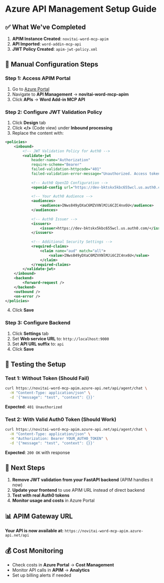 # Azure API Management Setup Guide

## ✅ What We've Completed

1. **APIM Instance Created**: `novitai-word-mcp-apim`
2. **API Imported**: `word-addin-mcp-api` 
3. **JWT Policy Created**: `apim-jwt-policy.xml`

## 🔧 Manual Configuration Steps

### Step 1: Access APIM Portal
1. Go to [Azure Portal](https://portal.azure.com)
2. Navigate to **API Management** → **novitai-word-mcp-apim**
3. Click **APIs** → **Word Add-in MCP API**

### Step 2: Configure JWT Validation Policy
1. Click **Design** tab
2. Click **</>** (Code view) under **Inbound processing**
3. Replace the content with:

```xml
<policies>
    <inbound>
        <!-- JWT Validation Policy for Auth0 -->
        <validate-jwt 
            header-name="Authorization" 
            require-scheme="Bearer"
            failed-validation-httpcode="401" 
            failed-validation-error-message="Unauthorized. Access token is missing or invalid.">
            
            <!-- Auth0 OpenID Configuration -->
            <openid-config url="https://dev-bktskx5kbc655wcl.us.auth0.com/.well-known/openid_configuration" />
            
            <!-- Your Auth0 Audience -->
            <audiences>
                <audience>INws849yDXaC6MZVXNlMJi6CZC4nx6U</audience>
            </audiences>
            
            <!-- Auth0 Issuer -->
            <issuers>
                <issuer>https://dev-bktskx5kbc655wcl.us.auth0.com/</issuer>
            </issuers>
            
            <!-- Additional Security Settings -->
            <required-claims>
                <claim name="aud" match="all">
                    <value>INws849yDXaC6MZVXNlMJi6CZC4nx6U</value>
                </claim>
            </required-claims>
        </validate-jwt>
    </inbound>
    <backend>
        <forward-request />
    </backend>
    <outbound />
    <on-error />
</policies>
```

4. Click **Save**

### Step 3: Configure Backend
1. Click **Settings** tab
2. Set **Web service URL** to: `http://localhost:9000`
3. Set **API URL suffix** to: `api`
4. Click **Save**

## 🧪 Testing the Setup

### Test 1: Without Token (Should Fail)
```bash
curl https://novitai-word-mcp-apim.azure-api.net/api/agent/chat \
  -H "Content-Type: application/json" \
  -d '{"message": "test", "context": {}}'
```
**Expected**: `401 Unauthorized`

### Test 2: With Valid Auth0 Token (Should Work)
```bash
curl https://novitai-word-mcp-apim.azure-api.net/api/agent/chat \
  -H "Content-Type: application/json" \
  -H "Authorization: Bearer YOUR_AUTH0_TOKEN" \
  -d '{"message": "test", "context": {}}'
```
**Expected**: `200 OK` with response

## 🔄 Next Steps

1. **Remove JWT validation from your FastAPI backend** (APIM handles it now)
2. **Update your frontend** to use APIM URL instead of direct backend
3. **Test with real Auth0 tokens**
4. **Monitor usage and costs** in Azure Portal

## 📊 APIM Gateway URL
**Your API is now available at:**
`https://novitai-word-mcp-apim.azure-api.net/api`

## 💰 Cost Monitoring
- Check costs in **Azure Portal** → **Cost Management**
- Monitor API calls in **APIM** → **Analytics**
- Set up billing alerts if needed
